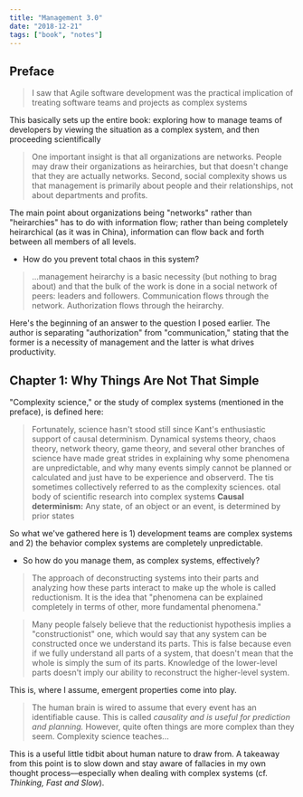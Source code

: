 ```yaml
---
title: "Management 3.0"
date: "2018-12-21"
tags: ["book", "notes"]
---
```


## Preface

> I saw that Agile software development was the practical implication of treating software teams and projects as complex systems

This basically sets up the entire book: exploring how to manage teams of developers by viewing the situation as a complex system, and then proceeding scientifically

> One important insight is that all organizations are networks. People may draw their organizations as heirarchies, but that doesn't change that they are actually networks. Second, social complexity shows us that management is primarily about people and their relationships, not about departments and profits.

The main point about organizations being "networks" rather than "heirarchies" has to do with information flow; rather than being completely heirarchical (as it was in China), information can flow back and forth between all members of all levels.

- How do you prevent total chaos in this system?

> ...management heirarchy is a basic necessity (but nothing to brag about) and that the bulk of the work is done in a social network of peers: leaders and followers. Communication flows through the network. Authorization flows through the heirarchy.

Here's the beginning of an answer to the question I posed earlier. The author is separating "authorization" from "communication," stating that the former is a necessity of management and the latter is what drives productivity.

## Chapter 1: Why Things Are Not That Simple

"Complexity science," or the study of complex systems (mentioned in the preface), is defined here:

> Fortunately, science hasn't stood still since Kant's enthusiastic support of causal determinism. Dynamical systems theory, chaos theory, network theory, game theory, and several other branches of science have made great strides in explaining why some phenomena are unpredictable, and why many events simply cannot be planned or calculated and just have to be experience and observerd. The tis sometimes collectively referred to as the complexity sciences.
otal body of scientific research into complex systems 
**Causal determinism:** Any state, of an object or an event, is determined by prior states

So what we've gathered here is 1) development teams are complex systems and 2) the behavior complex systems are completely unpredictable.

- So how do you manage them, as complex systems, effectively?

> The approach of deconstructing systems into their parts and analyzing how these parts interact to make up the whole is called reductionism. It is the idea that "phenomena can be explained completely in terms of other, more fundamental phenomena."

> Many people falsely believe that the reductionist hypothesis implies a "constructionist" one, which would say that any system can be constructed once we understand its parts. This is false because even if we fully understand all parts of a system, that doesn't mean that the whole is simply the sum of its parts. Knowledge of the lower-level parts doesn't imply our ability to reconstruct the higher-level system.

This is, where I assume, emergent properties come into play.

> The human brain is wired to assume that every event has an identifiable cause. This is called *causality and is useful for prediction and planning.* However, quite often things are more complex than they seem. Complexity science teaches...

This is a useful little tidbit about human nature to draw from. A takeaway from this point is to slow down and stay aware of fallacies in my own thought process––especially when dealing with complex systems (cf. *Thinking, Fast and Slow*).



